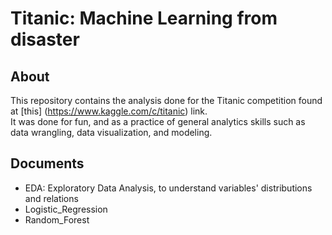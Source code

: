 # Titanic: Machine Learning from disaster

## About

This repository contains the analysis done for the Titanic competition found at [this] (https://www.kaggle.com/c/titanic) link.   
It was done for fun, and as a practice of general analytics skills such as data wrangling, data visualization, and modeling.

## Documents

- EDA: Exploratory Data Analysis, to understand variables' distributions and relations
- Logistic_Regression
- Random_Forest
